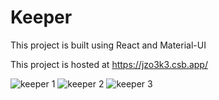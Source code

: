 # Keeper
This project is built using React and Material-UI

This project is hosted at https://jzo3k3.csb.app/

![keeper 1](https://user-images.githubusercontent.com/88822983/177931050-028a1993-e44f-4e0d-aa7d-df4a929e63e7.png)
![keeper 2](https://user-images.githubusercontent.com/88822983/177931168-cb80a67c-f6d6-4c9f-8b08-3aa0edd83e1c.png)
![keeper 3](https://user-images.githubusercontent.com/88822983/177931183-a1a03b6c-8ef0-4dd4-90fd-0d46106aac40.png)
